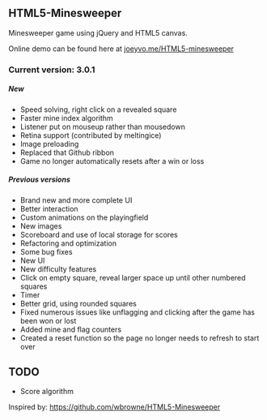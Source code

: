 HTML5-Minesweeper
-----------------

Minesweeper game using jQuery and HTML5 canvas.

Online demo can be found here at [joeyvo.me/HTML5-minesweeper](http://joeyvo.me/HTML5-minesweeper/)


### Current version: 3.0.1

##### New
- Speed solving, right click on a revealed square
- Faster mine index algorithm
- Listener put on mouseup rather than mousedown
- Retina support (contributed by meltingice)
- Image preloading
- Replaced that Github ribbon
- Game no longer automatically resets after a win or loss

##### Previous versions
- Brand new and more complete UI
- Better interaction
- Custom animations on the playingfield
- New images
- Scoreboard and use of local storage for scores
- Refactoring and optimization
- Some bug fixes
- New UI
- New difficulty features
- Click on empty square, reveal larger space up until other numbered squares
- Timer
- Better grid, using rounded squares
- Fixed numerous issues like unflagging and clicking after the game has been won or lost
- Added mine and flag counters
- Created a reset function so the page no longer needs to refresh to start over

TODO
----
- Score algorithm


Inspired by: 
https://github.com/wbrowne/HTML5-Minesweeper
